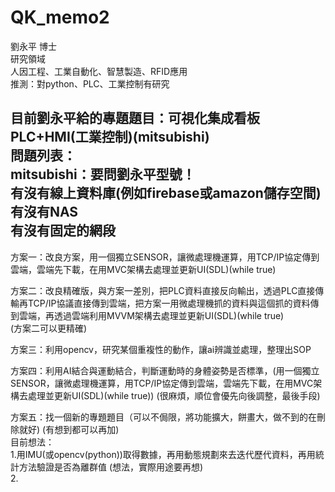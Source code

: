 # QK_memo2
劉永平 博士  
研究領域  
人因工程、工業自動化、智慧製造、RFID應用  
推測：對python、PLC、工業控制有研究  

目前劉永平給的專題題目：可視化集成看板 PLC+HMI(工業控制)(mitsubishi)  
問題列表：  
mitsubishi：要問劉永平型號！  
有沒有線上資料庫(例如firebase或amazon儲存空間)  
有沒有NAS  
有沒有固定的網段  
------------------------------------------------------------------------------------------------------------------  
方案一：改良方案，用一個獨立SENSOR，讓微處理機運算，用TCP/IP協定傳到雲端，雲端先下載，在用MVC架構去處理並更新UI(SDL)(while true)  

方案二：改良精確版，與方案一差別，把PLC資料直接反向輸出，透過PLC直接傳輸再TCP/IP協議直接傳到雲端，把方案一用微處理機抓的資料與這個抓的資料傳到雲端，再透過雲端利用MVVM架構去處理並更新UI(SDL)(while true)  
(方案二可以更精確)  

方案三：利用opencv，研究某個重複性的動作，讓ai辨識並處理，整理出SOP

方案四：利用AI結合與運動結合，判斷運動時的身體姿勢是否標準，(用一個獨立SENSOR，讓微處理機運算，用TCP/IP協定傳到雲端，雲端先下載，在用MVC架構去處理並更新UI(SDL)(while true)) (很麻煩，順位會優先向後調整，最後手段)  

方案五：找一個新的專題題目（可以不侷限，將功能擴大，餅畫大，做不到的在刪除就好) (有想到都可以再加)  
目前想法：  
1.用IMU(或opencv(python))取得數據，再用動態規劃來去迭代歷代資料，再用統計方法驗證是否為離群值 (想法，實際用途要再想)  
2.
